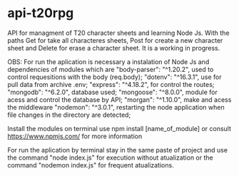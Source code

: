 # api-t20rpg
API for managment of T20 character sheets and learning Node Js. With the paths Get for take all characteres sheets, Post for create a new character sheet and Delete for erase a character sheet.
It is a working in progress.

OBS: For run the aplication is necessary a instalation of Node Js and dependencies of modules which are 
    "body-parser": "^1.20.2", used to control requesitions with the body (req.body);
    "dotenv": "^16.3.1", use for pull data from archive .env;
    "express": "^4.18.2", for control the routes;
    "mongodb": "^6.2.0", database used;
    "mongoose": "^8.0.0", module for acess and control the database by API;
    "morgan": "^1.10.0", make and acess the middleware
    "nodemon": "^3.0.1", restarting the node application when file changes in the directory are detected;
    
Install the modules on terminal use npm install [name_of_module] or consult https://www.npmjs.com/ for more information

For run the aplication by terminal stay in the same paste of project and use the command "node index.js" for execution without atualization or the command "nodemon index.js" for frequent atualizations.
